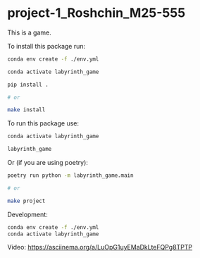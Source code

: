 # project-1_Roshchin_M25-555

This is a game.

To install this package run:

```bash
conda env create -f ./env.yml

conda activate labyrinth_game

pip install .

# or

make install
```

To run this package use:

```bash
conda activate labyrinth_game

labyrinth_game
```

Or (if you are using poetry):

```bash
poetry run python -m labyrinth_game.main

# or

make project
```

Development:

```bash
conda env create -f ./env.yml
conda activate labyrinth_game
```

Video: <https://asciinema.org/a/LuOpG1uyEMaDkLteFQPg8TPTP>
